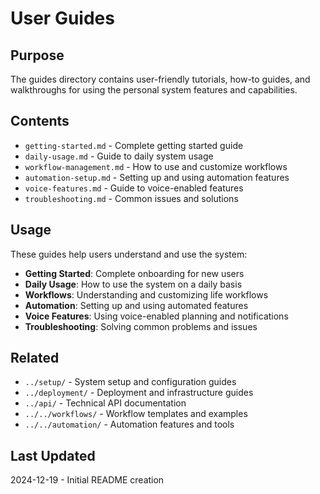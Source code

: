 # User Guides

## Purpose
The guides directory contains user-friendly tutorials, how-to guides, and walkthroughs for using the personal system features and capabilities.

## Contents
- `getting-started.md` - Complete getting started guide
- `daily-usage.md` - Guide to daily system usage
- `workflow-management.md` - How to use and customize workflows
- `automation-setup.md` - Setting up and using automation features
- `voice-features.md` - Guide to voice-enabled features
- `troubleshooting.md` - Common issues and solutions

## Usage
These guides help users understand and use the system:

- **Getting Started**: Complete onboarding for new users
- **Daily Usage**: How to use the system on a daily basis
- **Workflows**: Understanding and customizing life workflows
- **Automation**: Setting up and using automated features
- **Voice Features**: Using voice-enabled planning and notifications
- **Troubleshooting**: Solving common problems and issues

## Related
- `../setup/` - System setup and configuration guides
- `../deployment/` - Deployment and infrastructure guides
- `../api/` - Technical API documentation
- `../../workflows/` - Workflow templates and examples
- `../../automation/` - Automation features and tools

## Last Updated
2024-12-19 - Initial README creation
